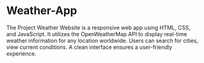 # Weather-App
 The Project Weather Website is a responsive web app using HTML, CSS, and JavaScript. It utilizes the OpenWeatherMap API to display real-time weather information for any location worldwide. Users can search for cities, view current conditions. A clean interface ensures a user-friendly experience.
